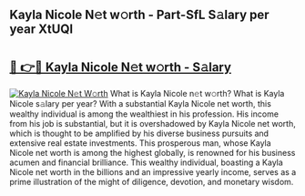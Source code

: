 ## Kayla Nicole N𝚎t w𝚘rth - Part-SfL S𝚊lary per year XtUQl

# <h2><a href="http://gc4b9ki.nevu.top/?p=Kayla+Nicole">🔗 👉🔴 Kayla Nicole N𝚎t w𝚘rth - S𝚊lary</a></h2>

[![Kayla Nicole N𝚎t W𝚘rth](https://i.imgur.com/Oavwk0R.jpeg)](http://gc4b9ki.nevu.top/?p=Kayla+Nicole)
What is Kayla Nicole n𝚎t w𝚘rth? What is Kayla Nicole s𝚊lary per year?
With a substantial Kayla Nicole net worth, this wealthy individual is among the wealthiest in his profession. His income from his job is substantial, but it is overshadowed by Kayla Nicole net worth, which is thought to be amplified by his diverse business pursuits and extensive real estate investments. This prosperous man, whose Kayla Nicole net worth is among the highest globally, is renowned for his business acumen and financial brilliance. This wealthy individual, boasting a Kayla Nicole net worth in the billions and an impressive yearly income, serves as a prime illustration of the might of diligence, devotion, and monetary wisdom.
